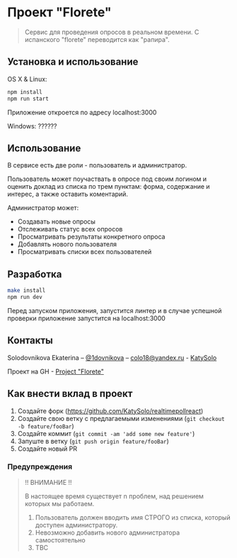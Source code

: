 # Проект "Florete"
> Сервис для проведения опросов в реальном времени.  С испанского "florete" переводится как "рапира".

## Установка и использование

OS X & Linux:

```sh
npm install 
npm run start
```
Приложение откроется по адресу localhost:3000


Windows:
??????

## Использование

В сервисе есть две роли - пользователь и администратор.

Пользователь может поучаствать в опросе под своим логином и оценить доклад 
из списка по трем пунктам: форма, содержание и интерес, а также оставить коментарий.

Администратор может:
- Создавать новые опросы 
- Отслеживать статус всех опросов
- Просматривать результаты конкретного опроса
- Добавлять нового пользователя 
- Просматривать списки всех пользователей

## Разработка

```sh
make install
npm run dev
```
Перед запуском приложения, запустится линтер и в случае успешной проверки приложение запустится на localhost:3000

## Контакты

Solodovnikova Ekaterina – [@1dovnikova](https://twitter.com/1dovnikova) – colo18@yandex.ru - [KatySolo](https://github.com/KatySolo/)

Проект на GH - [Project "Florete"](https://github.com/users/KatySolo/projects/1)
## Как внести вклад в проект

1. Создайте форк (<https://github.com/KatySolo/realtimepollreact>)
2. Создайте свою ветку с предлагаемыми изменениями (`git checkout -b feature/fooBar`)
3. Создайте коммит (`git commit -am 'add some new feature'`)
4. Запуште в ветку (`git push origin feature/fooBar`)
5. Создайте новый PR

### Предупреждения
>!! ВНИМАНИЕ !!
>
>В настоящее время существует n проблем, над решением которых мы работаем.
>
>1) Пользователь должен вводить имя СТРОГО из списка, который доступен администратору.
>2) Невозможно добавить нового администратора самостоятельно
>3) TBC
